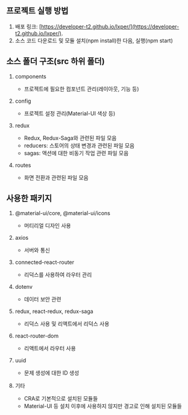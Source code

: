 ## 프로젝트 실행 방법

1. 배포 링크: [https://developer-t2.github.io/lxper/](https://developer-t2.github.io/lxper/).
2. 소스 코드 다운로드 및 모듈 설치(npm install)한 다음, 실행(npm start)

## 소스 폴더 구조(src 하위 폴더)

1. components

   - 프로젝트에 필요한 컴포넌트 관리(레이아웃, 기능 등)

2. config

   - 프로젝트 설정 관리(Material-UI 색상 등)

3. redux

   - Redux, Redux-Saga와 관련된 파일 모음
   - reducers: 스토어의 상태 변경과 관련된 파일 모음
   - sagas: 액션에 대한 비동기 작업 관련 파일 모음

4. routes
   - 화면 전환과 관련된 파일 모음

## 사용한 패키지

1. @material-ui/core, @material-ui/icons

   - 머티리얼 디자인 사용

2. axios

   - 서버와 통신

3. connected-react-router

   - 리덕스를 사용하여 라우터 관리

4. dotenv

   - 데이터 보안 관련

5. redux, react-redux, redux-saga

   - 리덕스 사용 및 리액트에서 리덕스 사용

6. react-router-dom

   - 리액트에서 라우터 사용

7. uuid

   - 문제 생성에 대한 ID 생성

8. 기타
   - CRA로 기본적으로 설치된 모듈들
   - Material-UI 등 설치 이후에 사용하지 않지만 경고로 인해 설치된 모듈들
